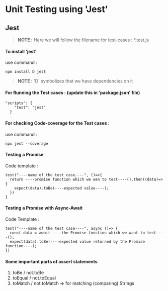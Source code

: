 # Unit Testing using 'Jest'


## Jest

> **NOTE :** Here we will follow the filename for test-cases : *.test.js 

#### To install 'jest'
use command : 
```
npm install D jest
```

> **NOTE :** 'D' symbolizes that we have dependencies on it


#### For Running the Test cases : (update this in 'package.json' file)

```
"scripts": {
    "test": "jest"  
  }
```

#### For checking Code-coverage for the Test cases : 
use command :

```
npx jest --coverage
```

#### Testing a Promise

Code template :

```
test("----name of the test case----", ()=>{
  return ----promise function which we wan to test----().then((data)=>{
    expect(data).toBe(----expected value----);
  })
}
```

#### Testing a Promise with Async-Await

Code Template : 
```
test("----name of the test case----", async ()=> {
  const data = await ----the Promise function which we want to test----();
  expect(data).toBe(----expected value returned by the Promise function----);
})
```



#### Some important parts of assert statements
1. toBe / not.toBe
2. toEqual / not.toEqual
3. toMatch / not.toMatch    => for matching (comparing) Strings
